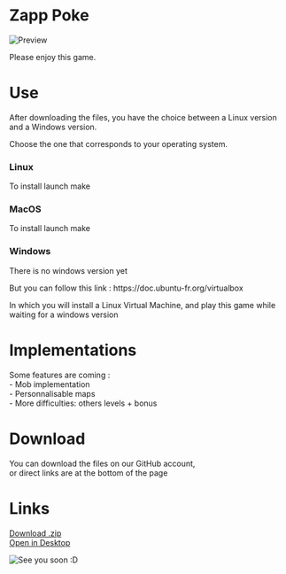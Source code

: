 # Zapp Poke

<p><img src="Preview_Pika-Gauntlet.png" alt="Preview"></p>
Please enjoy this game.

<h1>Use</h1>

<p>After downloading the files, you have the choice between a Linux version and a Windows version.</p>
<p>Choose the one that corresponds to your operating system.</p>

<h3>Linux</h3>
<p>To install launch make</p>

<h3>MacOS</h3>
<p>To install launch make</p>

<h3> Windows </h3>
<p> There is no windows version yet </p>
<p> But you can follow this link : https://doc.ubuntu-fr.org/virtualbox </p>
<p> In which you will install a Linux Virtual Machine, and play this game while waiting for a windows version </p>

<h1>Implementations</h1>
<p> Some features are coming :<br />
     - Mob implementation<br />
     - Personnalisable maps<br />
     - More difficulties: others levels + bonus
</p>

<h1>Download</h1>

<p>You can download the files on our GitHub account,<br />
or direct links are at the bottom of the page</p>

<h1>Links</h1>

<a href="https://github.com/DimitriSoucanye/Zappy/archive/master.zip">Download .zip </a> <br />
<a href="x-github-client://openRepo/https://github.com/DimitriSoucanye/Zappy">Open in Desktop</a>

<p><img src="http://www.eclypsia.com/public/upload/cke/Guides/Pokemon%20GO/Pokemon_Go_Guides_Pikachu.png" alt="See you soon :D"></p
